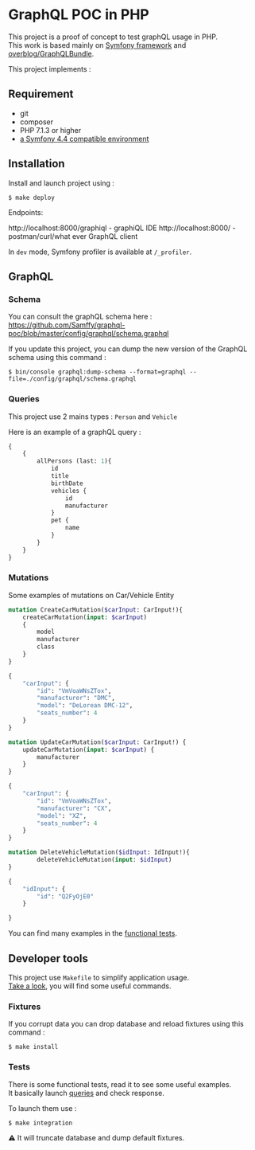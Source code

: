 # GraphQL POC in PHP

This project is a proof of concept to test graphQL usage in PHP.  
This work is based mainly on [Symfony framework](https://github.com/symfony/symfony/tree/4.1) and [overblog/GraphQLBundle](https://github.com/overblog/GraphQLBundle/tree/0.11).

This project implements :

## Requirement

* git
* composer
* PHP 7.1.3 or higher
* [a Symfony 4.4 compatible environment](https://symfony.com/doc/4.4/setup.html#technical-requirements)

## Installation


Install and launch project using : 

```
$ make deploy
```

Endpoints: 

http://localhost:8000/graphiql - graphiQL IDE 
http://localhost:8000/ - postman/curl/what ever GraphQL client

In `dev` mode, Symfony profiler is available at `/_profiler`.  

## GraphQL

### Schema

You can consult the graphQL schema here :  
https://github.com/Samffy/graphql-poc/blob/master/config/graphql/schema.graphql

If you update this project, you can dump the new version of the GraphQL schema using this command : 

```
$ bin/console graphql:dump-schema --format=graphql --file=./config/graphql/schema.graphql
```

### Queries

This project use 2 mains types : `Person` and `Vehicle`  

Here is an example of a graphQL query :

```graphql
{
    {
        allPersons (last: 1){
            id
            title
            birthDate
            vehicles {
                id
                manufacturer
            }
            pet {
                name
            }
        }
    }
}
```


### Mutations

Some examples of mutations on Car/Vehicle Entity

```graphql
mutation CreateCarMutation($carInput: CarInput!){
    createCarMutation(input: $carInput)
    {
        model
        manufacturer
        class
    }
}

{   
    "carInput": {
        "id": "VmVoaWNsZTox", 
        "manufacturer": "DMC", 
        "model": "DeLorean DMC-12", 
        "seats_number": 4
    }
}
```

```graphql
mutation UpdateCarMutation($carInput: CarInput!) {
    updateCarMutation(input: $carInput) {
        manufacturer
    }
}

{   
    "carInput": {
        "id": "VmVoaWNsZTox", 
        "manufacturer": "CX",
        "model": "XZ",
        "seats_number": 4
    }
}
```


```graphql
mutation DeleteVehicleMutation($idInput: IdInput!){
        deleteVehicleMutation(input: $idInput)
}

{
    "idInput": {
        "id": "Q2FyOjE0"
    }

}
```

You can find many examples in the [functional tests](tests/features/bootstrap/resources/graphql_query).

## Developer tools

This project use `Makefile` to simplify application usage.  
[Take a look](Makefile), you will find some useful commands.


### Fixtures

If you corrupt data you can drop database and reload fixtures using this command : 

```
$ make install
```

### Tests

There is some functional tests, read it to see some useful examples.  
It basically launch [queries](tests/features/bootstrap/resources/graphql_query/) and check response.  

To launch them use : 

```
$ make integration
```

:warning: It will truncate database and dump default fixtures.
